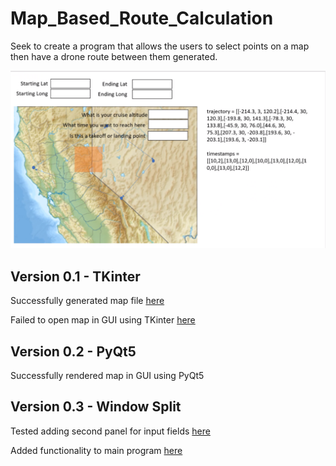 # Map_Based_Route_Calculation
Seek to create a program that allows the users to select points on a map then have a drone route between them generated.

![Example Design](archive/Assignment_1.png)

## Version 0.1 - TKinter
  Successfully generated map file [here](map.html)
  
  Failed to open map in GUI using TKinter [here](archive/tkinter_version.py)

## Version 0.2 - PyQt5
  Successfully rendered map in GUI using PyQt5

## Version 0.3 - Window Split
  Tested adding second panel for input fields [here](archive/Split_test.py)

  Added functionality to main program [here](PyQt5_version.py)
